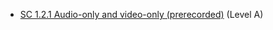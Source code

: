 - [SC 1.2.1 Audio-only and video-only (prerecorded)](https://www.w3.org/WAI/WCAG22/Understanding/audio-only-and-video-only-prerecorded.html) (Level A)
